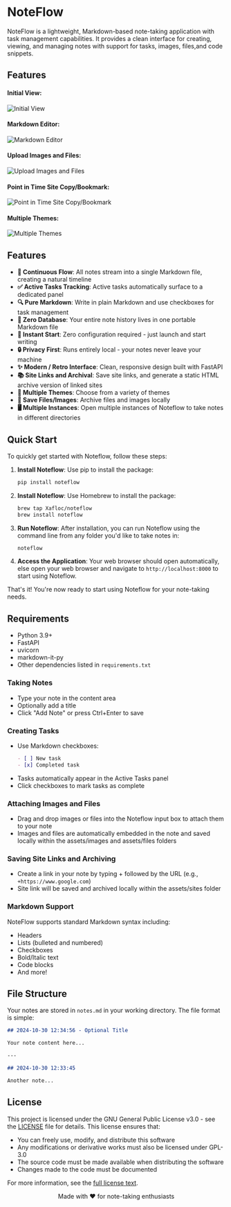 # NoteFlow

NoteFlow is a lightweight, Markdown-based note-taking application with task management capabilities. It provides a clean interface for creating, viewing, and managing notes with support for tasks, images, files,and code snippets.

## Features
#### Initial View:
![Initial View](/screenshot_1.png)
#### Markdown Editor:
![Markdown Editor](/screenshot_2.png)
#### Upload Images and Files:
![Upload Images and Files](/screenshot_3.png)
#### Point in Time Site Copy/Bookmark:
![Point in Time Site Copy/Bookmark](/screenshot_4.png)
#### Multiple Themes:
![Multiple Themes](/screenshot_5.png)

## Features

- **📝 Continuous Flow**: All notes stream into a single Markdown file, creating a natural timeline
- **✅ Active Tasks Tracking**: Active tasks automatically surface to a dedicated panel
- **🔍 Pure Markdown**: Write in plain Markdown and use checkboxes for task management
- **💾 Zero Database**: Your entire note history lives in one portable Markdown file
- **🚀 Instant Start**: Zero configuration required - just launch and start writing
- **🔒 Privacy First**: Runs entirely local - your notes never leave your machine
- **✨ Modern / Retro Interface**: Clean, responsive design built with FastAPI
- **📚 Site Links and Archival**: Save site links, and generate a static HTML archive version of linked sites
- **🎨 Multiple Themes**: Choose from a variety of themes
- **🔗 Save Files/Images**: Archive files and images locally
- **🖥️ Multiple Instances**: Open multiple instances of Noteflow to take notes in different directories

## Quick Start

To quickly get started with Noteflow, follow these steps:

1. **Install Noteflow**: Use pip to install the package:

   ```bash
   pip install noteflow
   ```

2. **Install Noteflow**: Use Homebrew to install the package:

   ```bash
   brew tap Xafloc/noteflow
   brew install noteflow
   ```

3. **Run Noteflow**: After installation, you can run Noteflow using the command line from any folder you'd like to take notes in:

   ```bash
   noteflow
   ```

4. **Access the Application**: Your web browser should open automatically, else open your web browser and navigate to `http://localhost:8000` to start using Noteflow.

That's it! You're now ready to start using Noteflow for your note-taking needs.

## Requirements

- Python 3.9+
- FastAPI
- uvicorn
- markdown-it-py
- Other dependencies listed in `requirements.txt`

### Taking Notes

- Type your note in the content area
- Optionally add a title
- Click "Add Note" or press Ctrl+Enter to save

### Creating Tasks

- Use Markdown checkboxes:
  ```markdown
  - [ ] New task
  - [x] Completed task
  ```
- Tasks automatically appear in the Active Tasks panel
- Click checkboxes to mark tasks as complete

### Attaching Images and Files

- Drag and drop images or files into the Noteflow input box to attach them to your note
- Images and files are automatically embedded in the note and saved locally within the assets/images and assets/files folders

### Saving Site Links and Archiving

- Create a link in your note by typing + followed by the URL (e.g., `+https://www.google.com`)
- Site link will be saved and archived locally within the assets/sites folder

### Markdown Support

NoteFlow supports standard Markdown syntax including:
- Headers
- Lists (bulleted and numbered)
- Checkboxes
- Bold/Italic text
- Code blocks
- And more!

## File Structure

Your notes are stored in `notes.md` in your working directory. The file format is simple:

```markdown
## 2024-10-30 12:34:56 - Optional Title

Your note content here...

---

## 2024-10-30 12:33:45

Another note...
```

## License

This project is licensed under the GNU General Public License v3.0 - see the [LICENSE](LICENSE) file for details. This license ensures that:

- You can freely use, modify, and distribute this software
- Any modifications or derivative works must also be licensed under GPL-3.0
- The source code must be made available when distributing the software
- Changes made to the code must be documented

For more information, see the [full license text](https://www.gnu.org/licenses/gpl-3.0.en.html).

<div align="center">
Made with ❤️ for note-taking enthusiasts
</div>

